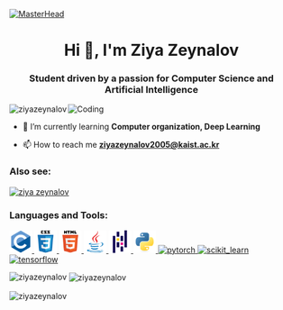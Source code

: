 [![MasterHead](https://ourlocality.org/dunbarshoreandharbour/files/2013/05/bg.gif)](https://ZiyaZeynalov.io)
<h1 align="center">Hi 👋, I'm Ziya Zeynalov</h1>
<h3 align="center">Student driven by a passion for Computer Science and Artificial Intelligence</h3>
<img align="right" alt="Coding" width="400" src="https://miro.medium.com/v2/resize:fit:870/1*rwh4sgdb4gZ--htj59YzlQ.gif">

<p align="left"> <img src="https://komarev.com/ghpvc/?username=ziyazeynalov&label=Profile%20views&color=0e75b6&style=flat" alt="ziyazeynalov" /> </p>

- 🌱 I’m currently learning **Computer organization, Deep Learning**

- 📫 How to reach me **ziyazeynalov2005@kaist.ac.kr**

<h3 align="left">Also see:</h3>
<p align="left">
<a href="https://linkedin.com/in/ziya zeynalov" target="blank"><img align="center" src="https://raw.githubusercontent.com/rahuldkjain/github-profile-readme-generator/master/src/images/icons/Social/linked-in-alt.svg" alt="ziya zeynalov" height="30" width="40" /></a>
</p>

<h3 align="left">Languages and Tools:</h3>
<p align="left"> <a href="https://www.cprogramming.com/" target="_blank" rel="noreferrer"> <img src="https://raw.githubusercontent.com/devicons/devicon/master/icons/c/c-original.svg" alt="c" width="40" height="40"/> </a> <a href="https://www.w3schools.com/css/" target="_blank" rel="noreferrer"> <img src="https://raw.githubusercontent.com/devicons/devicon/master/icons/css3/css3-original-wordmark.svg" alt="css3" width="40" height="40"/> </a> <a href="https://www.w3.org/html/" target="_blank" rel="noreferrer"> <img src="https://raw.githubusercontent.com/devicons/devicon/master/icons/html5/html5-original-wordmark.svg" alt="html5" width="40" height="40"/> </a> <a href="https://www.java.com" target="_blank" rel="noreferrer"> <img src="https://raw.githubusercontent.com/devicons/devicon/master/icons/java/java-original.svg" alt="java" width="40" height="40"/> </a> <a href="https://pandas.pydata.org/" target="_blank" rel="noreferrer"> <img src="https://raw.githubusercontent.com/devicons/devicon/2ae2a900d2f041da66e950e4d48052658d850630/icons/pandas/pandas-original.svg" alt="pandas" width="40" height="40"/> </a> <a href="https://www.python.org" target="_blank" rel="noreferrer"> <img src="https://raw.githubusercontent.com/devicons/devicon/master/icons/python/python-original.svg" alt="python" width="40" height="40"/> </a> <a href="https://pytorch.org/" target="_blank" rel="noreferrer"> <img src="https://www.vectorlogo.zone/logos/pytorch/pytorch-icon.svg" alt="pytorch" width="40" height="40"/> </a> <a href="https://scikit-learn.org/" target="_blank" rel="noreferrer"> <img src="https://upload.wikimedia.org/wikipedia/commons/0/05/Scikit_learn_logo_small.svg" alt="scikit_learn" width="40" height="40"/> </a> <a href="https://www.tensorflow.org" target="_blank" rel="noreferrer"> <img src="https://www.vectorlogo.zone/logos/tensorflow/tensorflow-icon.svg" alt="tensorflow" width="40" height="40"/> </a> </p>

<p><img align="left" src="https://github-readme-stats.vercel.app/api/top-langs?username=ziyazeynalov&show_icons=true&locale=en&layout=compact" alt="ziyazeynalov" /></p>

<p>&nbsp;<img align="center" src="https://github-readme-stats.vercel.app/api?username=ziyazeynalov&show_icons=true&locale=en" alt="ziyazeynalov" /></p>

<p><img align="center" src="https://github-readme-streak-stats.herokuapp.com/?user=ziyazeynalov&" alt="ziyazeynalov" /></p>
